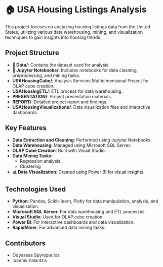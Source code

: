 # 🏠 USA Housing Listings Analysis

This project focuses on analyzing housing listings data from the United States, utilizing various data warehousing, mining, and visualization techniques to gain insights into housing trends.

## Project Structure

- **📁 Data/**: Contains the dataset used for analysis.
- **📓 Jupyter Notebooks/**: Includes notebooks for data cleaning, preprocessing, and mining tasks.
- **USAHousingCube/**: Analysis Services Multidimensional Project for OLAP cube creation.
- **USAHousingETL/**: ETL process for data warehousing.
- **PRESENTATION/**: Project presentation materials.
- **REPORT/**: Detailed project report and findings.
- **USAHousingVisualizations/**: Data visualization files and interactive dashboards.

## Key Features

- **Data Extraction and Cleaning**: Performed using Jupyter Notebooks.
- **Data Warehousing**: Managed using Microsoft SQL Server.
- **OLAP Cube Creation**: Built with Visual Studio.
- **Data Mining Tasks**:
  - Regression analysis
  - Clustering
- **📊 Data Visualization**: Created using Power BI for visual insights.

## Technologies Used

- **Python**: Pandas, Scikit-learn, Plotly for data manipulation, analysis, and visualization.
- **Microsoft SQL Server**: For data warehousing and ETL processes.
- **Visual Studio**: Used for OLAP cube creation.
- **Power BI**: For interactive dashboards and data visualization.
- **RapidMiner**: For advanced data mining tasks.

## Contributors
- Odysseas Spyropoulos
- Ioannis Kalantzis
